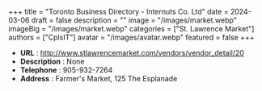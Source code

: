 +++
title = "Toronto Business Directory - Internuts Co. Ltd"
date = 2024-03-06
draft = false
description = ""
image = "/images/market.webp"
imageBig = "/images/market.webp"
categories = ["St. Lawrence Market"]
authors = ["CplsIT"]
avatar = "/images/avatar.webp"
featured = false
+++


* **URL** :  http://www.stlawrencemarket.com/vendors/vendor_detail/20
* **Description** : None
* **Telephone** : 905-932-7264
* **Address** : Farmer's Market, 125 The Esplanade
